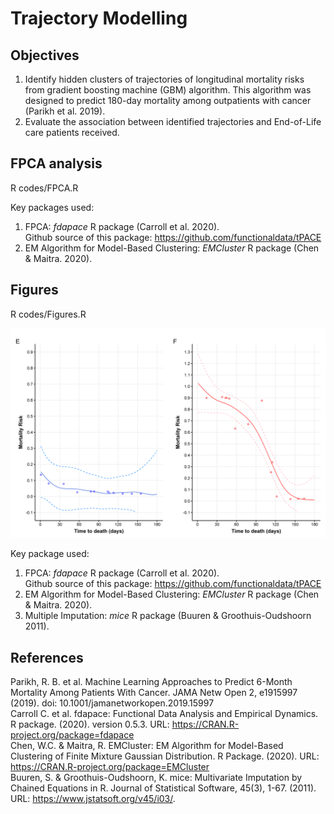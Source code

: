 # Trajectory Modelling
## Objectives
1. Identify hidden clusters of trajectories of longitudinal mortality risks from gradient boosting machine (GBM) algorithm. This algorithm was designed to predict 180-day mortality among outpatients with cancer (Parikh et al. 2019). 
2. Evaluate the association between identified trajectories and End-of-Life care patients received. 

## FPCA analysis 
R codes/FPCA.R 

Key packages used: 
1. FPCA: _fdapace_ R package (Carroll et al. 2020).  
Github source of this package: https://github.com/functionaldata/tPACE
2. EM Algorithm for Model-Based Clustering: _EMCluster_ R package (Chen & Maitra. 2020). 

## Figures
R codes/Figures.R

![Figure1EF](https://github.com/ManqingLiu/Trajectory.Modelling/blob/main/Figures/Figure1EF.png)

Key package used:  
1. FPCA: _fdapace_ R package (Carroll et al. 2020).  
Github source of this package: https://github.com/functionaldata/tPACE
2. EM Algorithm for Model-Based Clustering: _EMCluster_ R package (Chen & Maitra. 2020). 
3. Multiple Imputation: _mice_ R package (Buuren & Groothuis-Oudshoorn 2011).

## References
Parikh, R. B. et al. Machine Learning Approaches to Predict 6-Month Mortality Among Patients With Cancer. JAMA Netw Open 2, e1915997 (2019). doi: 10.1001/jamanetworkopen.2019.15997  
Carroll C. et al. fdapace: Functional Data Analysis and Empirical Dynamics. R package. (2020). version 0.5.3. URL: https://CRAN.R-project.org/package=fdapace  
Chen, W.C. & Maitra, R. EMCluster: EM Algorithm for Model-Based Clustering of Finite Mixture Gaussian Distribution. R Package. (2020). URL: https://CRAN.R-project.org/package=EMCluster  
Buuren, S. & Groothuis-Oudshoorn, K.  mice: Multivariate Imputation by Chained Equations in R. Journal of
  Statistical Software, 45(3), 1-67. (2011). URL: https://www.jstatsoft.org/v45/i03/.
